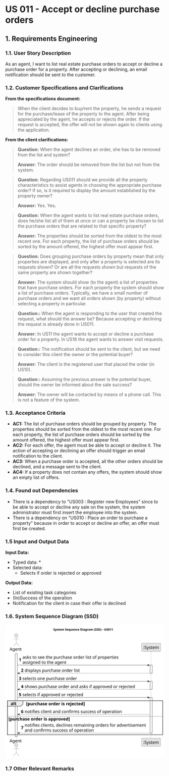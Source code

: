 # US 011 - Accept or decline purchase orders

## 1. Requirements Engineering


### 1.1. User Story Description


As an agent, I want to list real estate purchase orders to accept or decline a
purchase order for a property. After accepting or declining, an email notification
should be sent to the customer.


### 1.2. Customer Specifications and Clarifications 


**From the specifications document:**

>	When the client decides to buy/rent the property, he sends a request for the purchase/lease of the
property to the agent. After being appreciated by the agent, he accepts or rejects the order. If the
request is accepted, the offer will not be shown again to clients using the application.

**From the client clarifications:**

> **Question:**  When the agent declines an order, she has to be removed from the list and system?
> 
> **Answer:**  The order should be removed from the list but not from the system.

> **Question:** Regarding US011 should we provide all the property characteristics to assist agents in choosing the appropriate purchase order? If so, is it required to display the amount established by the property owner?
>
> **Answer:** Yes. Yes.

> **Question:** When the agent wants to list real estate purchase orders, does he/she list all of them at once or can a property be chosen to list the purchase orders that are related to that specific property?
>
> **Answer:** The properties should be sorted from the oldest to the most recent one. For each property, the list of purchase orders should be sorted by the amount offered, the highest offer must appear first.

> **Question:** Does grouping purchase orders by property mean that only properties are displayed, and only after a property is selected are its requests shown? Or are all the requests shown but requests of the same property are shown together?
> 
> **Answer:** The system should show (to the agent) a list of properties that have purchase orders. For each property the system should show a list of purchase orders. Typically, we have a small number of purchase orders and we want all orders shown (by property) without selecting a property in particular.

> **Question::** When the agent is responding to the user that created the request, what should the answer be? Because accepting or declining the request is already done in US011.
>
> **Answer:** In US11 the agent wants to accept or decline a purchase order for a property. In US16 the agent wants to answer visit requests.

> **Question::** The notification should be sent to the client, but we need to consider this client the owner or the potential buyer?
>
> **Answer:** The client is the registered user that placed the order (in US10).

> **Question::** Assuming the previous answer is the potential buyer, should the owner be informed about the sale success?
>
> **Answer:** The owner will be contacted by means of a phone call. This is not a feature of the system.


### 1.3. Acceptance Criteria


* **AC1:** The list of purchase orders should be grouped by property. The properties should be sorted from the oldest to the most recent one. For each property, the list of purchase orders should be sorted by the amount offered, the highest offer must appear first.
* **AC2:** For each offer, the agent must be able to accept or decline it. The action of accepting or declining an offer should trigger an email notification to the client.
* **AC3:** When a purchase order is accepted, all the other orders should be declined, and a message sent to the client.
* **AC4:** If a property does not contain any offers, the system should show an empty list of offers.

### 1.4. Found out Dependencies

*  There is a dependency to "US003 : Register new Employees" since to be able to accept or decline any sale on the system, the system administrator must first insert the employee into the system.
*  There is a dependency on "US010 : Place an order to purchase a property" because in order to accept or decline an offer, an offer must first be created.

### 1.5 Input and Output Data


**Input Data:**

* Typed data:
    *
* Selected data:
    * Selects if order is rejected or approved


**Output Data:**

* List of existing task categories
* (In)Success of the operation
* Notification for the client in case their offer is declined

### 1.6. System Sequence Diagram (SSD)

![System Sequence Diagram](svg/us011-system-sequence-diagram.svg)


### 1.7 Other Relevant Remarks
